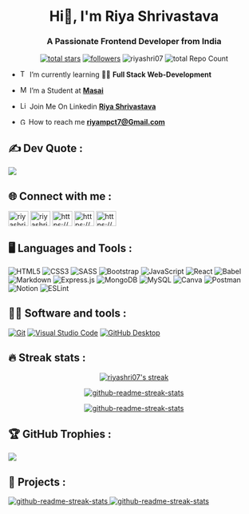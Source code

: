 <!--
**riyashri07/riyashri07** is a ✨ _special_ ✨ repository because its `README.md` (this file) appears on your GitHub profile.

Here are some ideas to get you started:

* 🔭 I’m currently working on ...
* 🌱 I’m currently learning ...
* 👯 I’m looking to collaborate on ...
* 🤔 I’m looking for help with ...
* 💬 Ask me about ...
* 📫 How to reach me: ...
* 😄 Pronouns: ...
* ⚡ Fun fact: ...
-->

<h1 align="center">Hi👋, I'm Riya Shrivastava</h1>
<h3 align="center">A Passionate Frontend Developer from India</h3>

<!--
[![](https://visitcount.itsvg.in/api?id=riyashri07&icon=5&color=12)](https://visitcount.itsvg.in) -->

<p align="center">
  <a href="https://github.com/riyashri07?tab=repositories&sort=stargazers">
    <img alt="total stars" title="Total stars on GitHub" src="https://custom-icon-badges.demolab.com/github/stars/riyashri07?color=55960c&style=for-the-badge&labelColor=488207&logo=star"/></a>
  <a href="https://github.com/riyashri07?tab=followers">
    <img alt="followers" title="Follow me on Github" src="https://custom-icon-badges.demolab.com/github/followers/riyashri07?color=236ad3&labelColor=1155ba&style=for-the-badge&logo=person-add&label=Follow&logoColor=white"/></a>
    <img src="https://komarev.com/ghpvc/?username=riyashri07&label=Profile%20views&color=8e24aa&style=for-the-badge" alt="riyashri07" />
    <img src="https://img.shields.io/github/directory-file-count/riyashri07/JS101_Learning_Javascript?style=for-the-badge" alt="total Repo Count">
</p>

- <img width="15px" src="https://cdn-icons-png.flaticon.com/512/534/534621.png" alt="Terminal Icon" /> I’m currently learning 🧑‍💻 **Full Stack Web-Development**

- <img width="15px" src="https://avatars.githubusercontent.com/u/61222534?s=200&v=4" alt="Masai Icon" /> I’m a Student at <a href="https://www.linkedin.com/school/masai-school/">**Masai**</a>

- <img width="15px" src="https://cdn-icons-png.flaticon.com/512/3536/3536505.png" alt="Linkedin Icon" /> Join Me On Linkedin <a href="https://www.linkedin.com/in/riya-shrivastava-87b8911b9/">**Riya Shrivastava**</a>

- <img width="13px" src="https://cdn-icons-png.flaticon.com/512/5968/5968534.png" alt="Gmail Icon" /> How to reach me **riyampct7@Gmail.com**

## ✍️ Dev Quote :

![](https://quotes-github-readme.vercel.app/api?type=horizontal&theme=dark)

## 🌐 Connect with me :



<p align="left">
  <a href="https://codepen.io/riyashri07" target="blank"><img align="center" src="https://raw.githubusercontent.com/rahuldkjain/github-profile-readme-generator/master/src/images/icons/Social/codepen.svg" alt="riyashri07" height="30" width="40" /></a>
  <a href="https://codesandbox.com/riyashri07" target="blank"><img align="center" src="https://raw.githubusercontent.com/rahuldkjain/github-profile-readme-generator/master/src/images/icons/Social/codesandbox.svg" alt="riyashri07" height="30" width="40" /></a>
  <a href="https://linkedin.com/in/riya-shrivastava-87b8911b9/" target="blank"><img align="center" src="https://raw.githubusercontent.com/rahuldkjain/github-profile-readme-generator/master/src/images/icons/Social/linked-in-alt.svg" alt="https://www.linkedin.com/in/shantanu-suthar-8347031ab/" height="30" width="40" /></a>
  <a href="https://fb.com/riya.shrivastava.581730" target="blank"><img align="center" src="https://raw.githubusercontent.com/rahuldkjain/github-profile-readme-generator/master/src/images/icons/Social/facebook.svg" alt="https://www.facebook.com/riya.shrivastava.581730" height="30" width="40" /></a>
  <a href="https://instagram.com/ria_shrivastav/" target="blank"><img align="center" src="https://raw.githubusercontent.com/rahuldkjain/github-profile-readme-generator/master/src/images/icons/Social/instagram.svg" alt="https://www.instagram.com/ria_shrivastav/" height="30" width="40" /></a>
</p>

## 🖥️ Languages and Tools :

![HTML5](https://img.shields.io/badge/html5-%23E34F26.svg?style=for-the-badge&logo=html5&logoColor=white)
![CSS3](https://img.shields.io/badge/css3-%231572B6.svg?style=for-the-badge&logo=css3&logoColor=white)
![SASS](https://img.shields.io/badge/SASS-hotpink.svg?style=for-the-badge&logo=SASS&logoColor=white)
![Bootstrap](https://img.shields.io/badge/bootstrap-%23563D7C.svg?style=for-the-badge&logo=bootstrap&logoColor=white)
![JavaScript](https://img.shields.io/badge/javascript-%23323330.svg?style=for-the-badge&logo=javascript&logoColor=%23F7DF1E)
![React](https://img.shields.io/badge/react-%2320232a.svg?style=for-the-badge&logo=react&logoColor=%2361DAFB)
![Babel](https://img.shields.io/badge/Babel-F9DC3e?style=for-the-badge&logo=babel&logoColor=black)
![Markdown](https://img.shields.io/badge/markdown-%23000000.svg?style=for-the-badge&logo=markdown&logoColor=white)
![Express.js](https://img.shields.io/badge/express.js-%23404d59.svg?style=for-the-badge&logo=express&logoColor=%2361DAFB)
![MongoDB](https://img.shields.io/badge/MongoDB-%234ea94b.svg?style=for-the-badge&logo=mongodb&logoColor=white)
![MySQL](https://img.shields.io/badge/mysql-%2300f.svg?style=for-the-badge&logo=mysql&logoColor=white)
![Canva](https://img.shields.io/badge/Canva-%2300C4CC.svg?style=for-the-badge&logo=Canva&logoColor=white)
![Postman](https://img.shields.io/badge/Postman-FF6C37?style=for-the-badge&logo=postman&logoColor=white)
![Notion](https://img.shields.io/badge/Notion-%23000000.svg?style=for-the-badge&logo=notion&logoColor=white)
![ESLint](https://img.shields.io/badge/ESLint-4B3263?style=for-the-badge&logo=eslint&logoColor=white)

## 👨‍💻 Software and tools :

<p>

<a href="#"><img alt="Git" src="https://img.shields.io/badge/Git-F05033.svg?logo=git&logoColor=white"></a>
<a href="#"><img alt="Visual Studio Code" src="https://img.shields.io/badge/Visual%20Studio%20Code-0078d7.svg?logo=visual-studio-code&logoColor=white"></a>
<a href="#"><img alt="GitHub Desktop" src="https://img.shields.io/badge/GitHub%20Desktop-8034A9.svg?logo=github&logoColor=white"></a>

</p>

## 🔥 Streak stats :

<p align="center">
  <a href="#">
    <img alt="riyashri07's streak" src="https://github-readme-stats.vercel.app/api?username=riyashri07&theme=dark&hide_border=false&include_all_commits=true&count_private=true"/>
  </a>
  </p>
  <p align="center">
  <a href="#">
  <img align="center" src="https://github-readme-streak-stats.herokuapp.com/?user=riyashri07&theme=dark&hide_border=false" alt="github-readme-streak-stats" alt="riyashri07" />
  </a>

</p>

<p align="center">
  <a href="#">
    <img align="center" src="https://github-readme-stats.vercel.app/api/top-langs/?username=riyashri07&theme=dark&hide_border=false&include_all_commits=true&count_private=true&layout=compact" alt="github-readme-streak-stats"/>
  </a>
</p>

## 🏆 GitHub Trophies :

![](https://github-profile-trophy.vercel.app/?username=riyashri07&theme=monokai&no-frame=true&no-bg=false&margin-w=4)

## 📂 Projects :

<p>
<a href="https://github.com/riyashri07/simple-tank-2275">
  <img src="https://github-readme-stats.vercel.app/api/pin/?username=riyashri07&repo=simple-tank-2275&theme=react&bg_color=1F222E&title_color=F85D7F&hide_border=true&icon_color=F8D866&show_icons=false" alt="github-readme-streak-stats" />
</a>
<!-- <a href="https://github.com/SutharShantanu/-absurd-stage-2740">
  <img src="https://github-readme-stats.vercel.app/api/pin/?username=sutharshantanu&repo=-absurd-stage-2740&theme=react&bg_color=1F222E&title_color=F85D7F&hide_border=true&icon_color=F8D866&show_icons=false" alt="github-readme-streak-stats" />
</a>
<a href="https://github.com/SutharShantanu/-fit-hook-8952">
<img src="https://github-readme-stats.vercel.app/api/pin/?username=sutharshantanu&repo=-fit-hook-8952&theme=react&bg_color=1F222E&title_color=F85D7F&hide_border=true&icon_color=F8D866&show_icons=false" alt="github-readme-streak-stats" />
</a> -->
<a href="https://github.com/riyashri07/JS101_Learning_Javascript">
  <img src="https://github-readme-stats.vercel.app/api/pin/?username=riyashri07&repo=JS101_Learning_Javascript&theme=react&bg_color=1F222E&title_color=F85D7F&hide_border=true&icon_color=F8D866&show_icons=false" alt="github-readme-streak-stats" />
</a>
</p>
<!-- <a href="https://github.com/ashutosh00710/github-readme-activity-graph"><img alt="DenverCoder1's Activity Graph" src="https://denvercoder1-activity-graph.herokuapp.com/graph/?username=sutharshantanu&bg_color=1F222E&color=F8D866&line=F85D7F&point=FFFFFF&hide_border=true" /></a> -->
